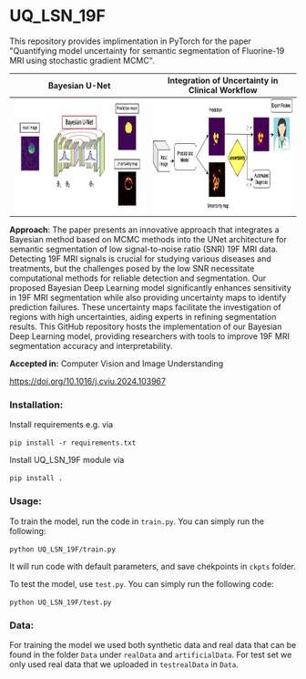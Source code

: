 # UQ_LSN_19F
This repository provides implimentation in PyTorch for the paper "Quantifying model uncertainty for semantic segmentation of Fluorine-19 MRI using stochastic gradient MCMC". 

Bayesian U-Net             |   Integration of Uncertainty in Clinical Workflow
:-------------------------:|:-------------------------:
<img src="BUnet2.png" width="600" height="200">  |  <img src="Pipe2.png" width="600" height="200">

**Approach**: The paper presents an innovative approach that integrates a Bayesian method based on MCMC methods into the UNet architecture for semantic segmentation of low signal-to-noise ratio (SNR) 19F MRI data. Detecting 19F MRI signals is crucial for studying various diseases and treatments, but the challenges posed by the low SNR necessitate computational methods for reliable detection and segmentation. Our proposed Bayesian Deep Learning model significantly enhances sensitivity in 19F MRI segmentation while also providing uncertainty maps to identify prediction failures. These uncertainty maps facilitate the investigation of regions with high uncertainties, aiding experts in refining segmentation results. This GitHub repository hosts the implementation of our Bayesian Deep Learning model, providing researchers with tools to improve 19F MRI segmentation accuracy and interpretability. 

**Accepted in:** Computer Vision and Image Understanding

https://doi.org/10.1016/j.cviu.2024.103967

### Installation:

Install requirements e.g. via 

`pip install -r requirements.txt`

Install UQ_LSN_19F module via

`pip install .`


### Usage:

To train the model, run the code in `train.py`. You can simply run the following:

`python UQ_LSN_19F/train.py`

It will run code with default parameters, and save chekpoints in `ckpts` folder.

To test the model, use `test.py`. You can simply run the following code:

`python UQ_LSN_19F/test.py`

### Data:
For training the model we used both synthetic data and real data that can be found in the folder `Data` under `realData` and `artificialData`. For test set we only used real data that we uploaded in `testrealData` in `Data`.




